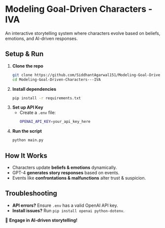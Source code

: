 # **Modeling Goal-Driven Characters - IVA**  

An interactive storytelling system where characters evolve based on beliefs, emotions, and AI-driven responses.  

## **Setup & Run**  
1. **Clone the repo**  
   ```bash
   git clone https://github.com/SiddhantAgarwal151/Modeling-Goal-Driven-Characters---IVA.git  
   cd Modeling-Goal-Driven-Characters---IVA
   ```  
2. **Install dependencies**  
   ```bash
   pip install -r requirements.txt
   ```  
3. **Set up API Key**  
   - Create a `.env` file:  
     ```bash
     OPENAI_API_KEY=your_api_key_here
     ```  
4. **Run the script**  
   ```bash
   python main.py
   ```  

## **How It Works**  
- Characters update **beliefs & emotions** dynamically.  
- GPT-4 **generates story responses** based on events.  
- Events like **confrontations & malfunctions** alter trust & suspicion.  

## **Troubleshooting**  
- **API errors?** Ensure `.env` has a valid OpenAI API key.  
- **Install issues?** Run `pip install openai python-dotenv`.  

🚀 **Engage in AI-driven storytelling!**
